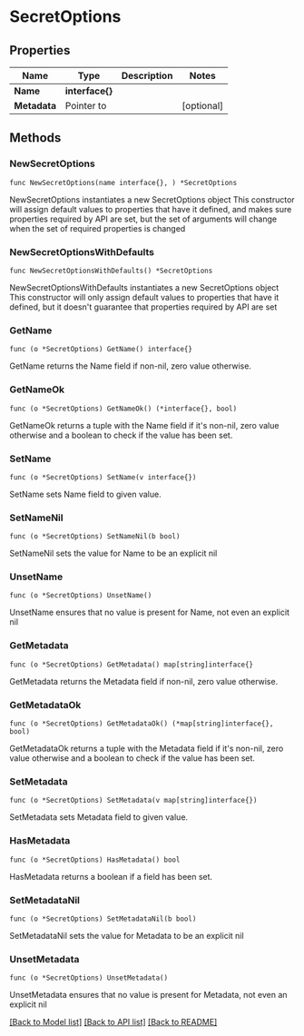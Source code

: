 # SecretOptions

## Properties

Name | Type | Description | Notes
------------ | ------------- | ------------- | -------------
**Name** | **interface{}** |  |
**Metadata** | Pointer to  |  | [optional]

## Methods

### NewSecretOptions

`func NewSecretOptions(name interface{}, ) *SecretOptions`

NewSecretOptions instantiates a new SecretOptions object
This constructor will assign default values to properties that have it defined,
and makes sure properties required by API are set, but the set of arguments
will change when the set of required properties is changed

### NewSecretOptionsWithDefaults

`func NewSecretOptionsWithDefaults() *SecretOptions`

NewSecretOptionsWithDefaults instantiates a new SecretOptions object
This constructor will only assign default values to properties that have it defined,
but it doesn't guarantee that properties required by API are set

### GetName

`func (o *SecretOptions) GetName() interface{}`

GetName returns the Name field if non-nil, zero value otherwise.

### GetNameOk

`func (o *SecretOptions) GetNameOk() (*interface{}, bool)`

GetNameOk returns a tuple with the Name field if it's non-nil, zero value otherwise
and a boolean to check if the value has been set.

### SetName

`func (o *SecretOptions) SetName(v interface{})`

SetName sets Name field to given value.


### SetNameNil

`func (o *SecretOptions) SetNameNil(b bool)`

 SetNameNil sets the value for Name to be an explicit nil

### UnsetName
`func (o *SecretOptions) UnsetName()`

UnsetName ensures that no value is present for Name, not even an explicit nil
### GetMetadata

`func (o *SecretOptions) GetMetadata() map[string]interface{}`

GetMetadata returns the Metadata field if non-nil, zero value otherwise.

### GetMetadataOk

`func (o *SecretOptions) GetMetadataOk() (*map[string]interface{}, bool)`

GetMetadataOk returns a tuple with the Metadata field if it's non-nil, zero value otherwise
and a boolean to check if the value has been set.

### SetMetadata

`func (o *SecretOptions) SetMetadata(v map[string]interface{})`

SetMetadata sets Metadata field to given value.

### HasMetadata

`func (o *SecretOptions) HasMetadata() bool`

HasMetadata returns a boolean if a field has been set.

### SetMetadataNil

`func (o *SecretOptions) SetMetadataNil(b bool)`

 SetMetadataNil sets the value for Metadata to be an explicit nil

### UnsetMetadata
`func (o *SecretOptions) UnsetMetadata()`

UnsetMetadata ensures that no value is present for Metadata, not even an explicit nil

[[Back to Model list]](../README.md#documentation-for-models) [[Back to API list]](../README.md#documentation-for-api-endpoints) [[Back to README]](../README.md)
